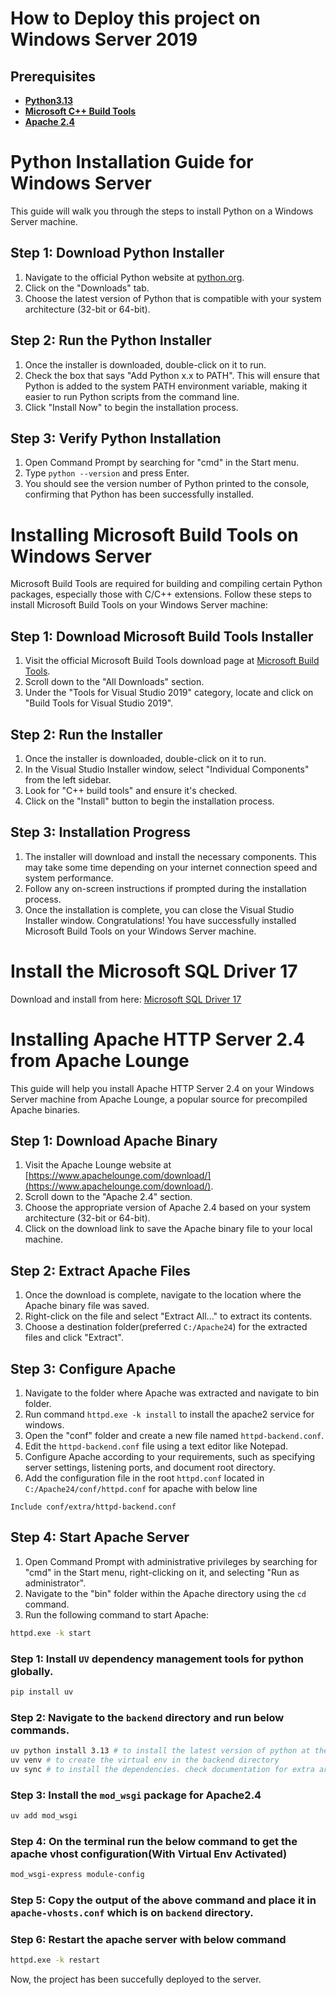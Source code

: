 
# How to Deploy this project on Windows Server 2019
## Prerequisites
-  **[Python3.13](https://www.python.org/downloads/)**
-  **[Microsoft C++ Build Tools](https://www.microsoft.com/en-us/download/details.aspx?id=48159)**
- **[Apache 2.4](https://www.apachelounge.com/download/)**
# Python Installation Guide for Windows Server
This guide will walk you through the steps to install Python on a Windows Server machine.
## Step 1: Download Python Installer
1. Navigate to the official Python website at [python.org](https://www.python.org/downloads/).
2. Click on the "Downloads" tab.
3. Choose the latest version of Python that is compatible with your system architecture (32-bit or 64-bit).
## Step 2: Run the Python Installer
1. Once the installer is downloaded, double-click on it to run.
2. Check the box that says "Add Python x.x to PATH". This will ensure that Python is added to the system PATH environment variable, making it easier to run Python scripts from the command line.
3. Click "Install Now" to begin the installation process.
## Step 3: Verify Python Installation
1. Open Command Prompt by searching for "cmd" in the Start menu.
2. Type `python --version` and press Enter.
3. You should see the version number of Python printed to the console, confirming that Python has been successfully installed.


# Installing Microsoft Build Tools on Windows Server
Microsoft Build Tools are required for building and compiling certain Python packages, especially those with C/C++ extensions. Follow these steps to install Microsoft Build Tools on your Windows Server machine:
## Step 1: Download Microsoft Build Tools Installer
1. Visit the official Microsoft Build Tools download page at [Microsoft Build Tools](https://www.microsoft.com/en-us/download/details.aspx?id=48159).
2. Scroll down to the "All Downloads" section.
3. Under the "Tools for Visual Studio 2019" category, locate and click on "Build Tools for Visual Studio 2019".
## Step 2: Run the Installer
1. Once the installer is downloaded, double-click on it to run.
2. In the Visual Studio Installer window, select "Individual Components" from the left sidebar.
3. Look for "C++ build tools" and ensure it's checked.
4. Click on the "Install" button to begin the installation process.
## Step 3: Installation Progress
1. The installer will download and install the necessary components. This may take some time depending on your internet connection speed and system performance.
2. Follow any on-screen instructions if prompted during the installation process.
3. Once the installation is complete, you can close the Visual Studio Installer window.
Congratulations! You have successfully installed Microsoft Build Tools on your Windows Server machine.

# Install the Microsoft SQL Driver 17

Download and install from here: [Microsoft SQL Driver 17](https://learn.microsoft.com/en-us/sql/connect/odbc/download-odbc-driver-for-sql-server?view=sql-server-ver16#version-17)

# Installing Apache HTTP Server 2.4 from Apache Lounge
This guide will help you install Apache HTTP Server 2.4 on your Windows Server machine from Apache Lounge, a popular source for precompiled Apache binaries.
## Step 1: Download Apache Binary
1. Visit the Apache Lounge website at [https://www.apachelounge.com/download/](https://www.apachelounge.com/download/).
2. Scroll down to the "Apache 2.4" section.
3. Choose the appropriate version of Apache 2.4 based on your system architecture (32-bit or 64-bit).
4. Click on the download link to save the Apache binary file to your local machine.
## Step 2: Extract Apache Files
1. Once the download is complete, navigate to the location where the Apache binary file was saved.
2. Right-click on the file and select "Extract All..." to extract its contents.
3. Choose a destination folder(preferred `C:/Apache24`) for the extracted files and click "Extract".
## Step 3: Configure Apache
1. Navigate to the folder where Apache was extracted and navigate to bin folder.
2. Run command `httpd.exe -k install` to install the apache2 service for windows.
3. Open the "conf" folder and create a new file named `httpd-backend.conf`.
4. Edit the `httpd-backend.conf` file using a text editor like Notepad.
5. Configure Apache according to your requirements, such as specifying server settings, listening ports, and document root directory.
6. Add the configuration file in the root `httpd.conf` located in `C:/Apache24/conf/httpd.conf` for apache with below line

```
Include conf/extra/httpd-backend.conf
```


## Step 4: Start Apache Server
1. Open Command Prompt with administrative privileges by searching for "cmd" in the Start menu, right-clicking on it, and selecting "Run as administrator".
2. Navigate to the "bin" folder within the Apache directory using the `cd` command.
3. Run the following command to start Apache:
```bash
httpd.exe -k start
```

### Step 1: Install `UV` dependency management tools for python globally.

```bash
pip install uv
```
### Step 2: Navigate to the `backend` directory and run below commands.
```bash
uv python install 3.13 # to install the latest version of python at the moment
uv venv # to create the virtual env in the backend directory
uv sync # to install the dependencies. check documentation for extra args
```
### Step 3: Install the `mod_wsgi` package for Apache2.4
```bash
uv add mod_wsgi
```
### Step 4: On the terminal run the below command to get the apache vhost configuration(With Virtual Env Activated)
```bash
mod_wsgi-express module-config
```
### Step 5: Copy the output of the above command and place it in `apache-vhosts.conf` which is on `backend` directory.

### Step 6: Restart the apache server with below command
```bash
httpd.exe -k restart
```

Now, the project has been succefully deployed to the server.

